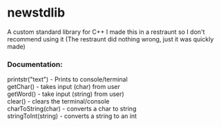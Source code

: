 # newstdlib
A custom standard library for C++
I made this in a restraunt so I don't recommend using it (The restraunt did nothing wrong, just it was quickly made)

### Documentation:
printstr("text") - Prints to console/terminal<br/>
getChar() - takes input (char) from user<br/>
getWord() - take input (string) from user)<br/>
clear() - clears the terminal/console<br/>
charToString(char) - converts a char to string<br/>
stringToInt(string) - converts a string to an int<br/>
